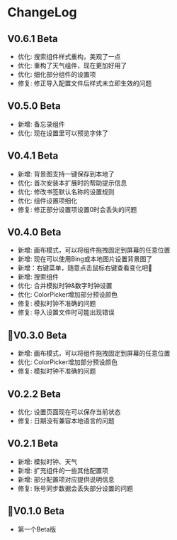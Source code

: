# ChangeLog

## V0.6.1 Beta

- 优化: 搜索组件样式重构，美观了一点
- 优化: 重构了天气组件，现在更加好用了
- 优化: 细化部分组件的设置项
- 修复: 修正导入配置文件后样式未立即生效的问题

## V0.5.0 Beta

- 新增: 备忘录组件
- 优化: 现在设置里可以预览字体了

## V0.4.1 Beta

- 新增: 背景图支持一键保存到本地了
- 优化: 首次安装本扩展时的帮助提示信息
- 优化: 修改书签默认名称的设置规则
- 优化: 组件设置项细化
- 修复: 修正部分设置项设置0时会丢失的问题

## V0.4.0 Beta

- 新增: 画布模式，可以将组件拖拽固定到屏幕的任意位置
- 新增: 现在可以使用Bing或本地图片设置背景图了
- 新增：右键菜单，随意点击鼠标右键查看变化吧👀
- 新增: 搜索组件
- 优化: 合并模拟时钟&数字时钟设置
- 优化: ColorPicker增加部分预设颜色
- 修复: 模拟时钟不准确的问题
- 修复: 导入设置文件时可能出现错误

## 🌟V0.3.0 Beta

- 新增: 画布模式，可以将组件拖拽固定到屏幕的任意位置
- 优化: ColorPicker增加部分预设颜色
- 修复: 模拟时钟不准确的问题

## V0.2.2 Beta

- 优化: 设置页面现在可以保存当前状态
- 修复: 日期没有兼容本地语言的问题

## V0.2.1 Beta

- 新增: 模拟时钟、天气
- 新增: 扩充组件的一些其他配置项
- 新增: 部分配置项对应提供说明信息
- 修复: 账号同步数据会丢失部分设置的问题

## 🌟V0.1.0 Beta

- 第一个Beta版
